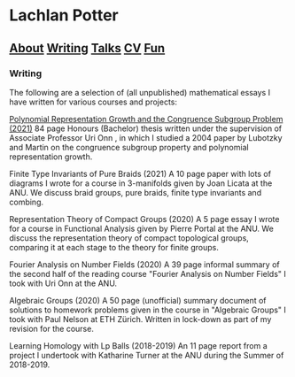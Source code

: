 # Lachlan Potter

## [About](README.md)  [Writing](Writing.md)  [Talks](Talks.md)  [CV](CV.md)  [Fun](Fun.md) 

### Writing

The following are a selection of (all unpublished) mathematical essays I have written for various courses and projects:

[Polynomial Representation Growth and the Congruence Subgroup Problem (2021)](https://drive.google.com/file/d/1SwvjpAMPowT6M35Bdggw7ghsfRpECQjv/view) 84 page Honours (Bachelor) thesis written under the supervision of Associate Professor Uri Onn , in which I studied a 2004 paper by Lubotzky and Martin on the congruence subgroup property and polynomial representation growth.  

Finite Type Invariants of Pure Braids (2021)
A 10 page paper with lots of diagrams I wrote for a course in 3-manifolds given by Joan Licata at the ANU. We discuss braid groups, pure braids, finite type invariants and combing.

Representation Theory of Compact Groups (2020)
A 5 page essay I wrote for a course in Functional Analysis given by Pierre Portal at the ANU. We discuss the representation theory of compact topological groups, comparing it at each stage to the theory for finite groups.

Fourier Analysis on Number Fields (2020)
A 39 page informal summary of the second half of the reading course "Fourier Analysis on Number Fields" I took with Uri Onn at the ANU. 

Algebraic Groups (2020)
A 50 page (unofficial) summary document of solutions to homework problems given in the course in "Algebraic Groups" I took with Paul Nelson at ETH Zürich. Written in lock-down as part of my revision for the course.

Learning Homology with Lp Balls (2018-2019)
An 11 page report from a project I undertook with Katharine Turner at the ANU during the Summer of 2018-2019.
